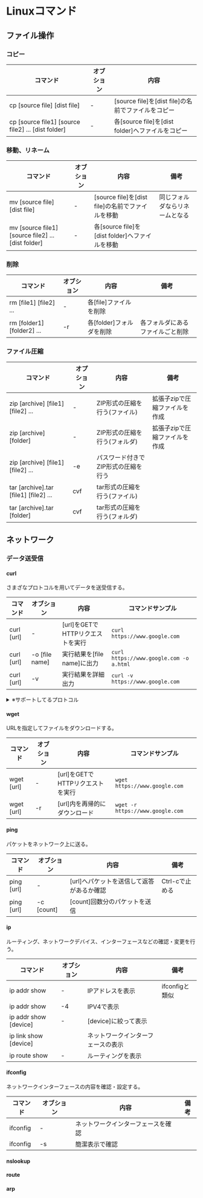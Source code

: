# Linuxコマンド

## ファイル操作

### コピー

|                      コマンド                      | オブション |                        内容                        |
| -------------------------------------------------- | ---------- | -------------------------------------------------- |
| cp [source file] [dist file]                       | -          | [source file]を[dist file]の名前でファイルをコピー |
| cp [source file1] [source file2] ... [dist folder] | -          | 各[source file]を[dist folder]へファイルをコピー   |

### 移動、リネーム

|                      コマンド                      | オブション |                       内容                       |              備考              |
| -------------------------------------------------- | ---------- | ------------------------------------------------ | ------------------------------ |
| mv [source file] [dist file]                       | -          | [source file]を[dist file]の名前でファイルを移動 | 同じフォルダならリネームとなる |
| mv [source file1] [source file2] ... [dist folder] | -          | 各[source file]を[dist folder]へファイルを移動   |                                |

### 削除

|          コマンド          | オブション |           内容           |               備考               |
| -------------------------- | ---------- | ------------------------ | -------------------------------- |
| rm [file1] [file2] ...     | -          | 各[file]ファイルを削除   |                                  |
| rm [folder1] [folder2] ... | -r         | 各[folder]フォルダを削除 | 各フォルダにあるファイルごと削除 |

### ファイル圧縮

|               コマンド                | オプション |                内容                 |             備考              |
| ------------------------------------- | ---------- | ----------------------------------- | ----------------------------- |
| zip [archive] [file1] [file2] ...     | -          | ZIP形式の圧縮を行う(ファイル)       | 拡張子zipで圧縮ファイルを作成 |
| zip [archive] [folder]                | -          | ZIP形式の圧縮を行う(フォルダ)       | 拡張子zipで圧縮ファイルを作成 |
| zip [archive] [file1] [file2] ...     | -e         | パスワード付きでZIP形式の圧縮を行う |                               |
| tar [archive].tar [file1] [file2] ... | cvf        | tar形式の圧縮を行う(ファイル)       |                               |
| tar [archive].tar [folder]            | cvf        | tar形式の圧縮を行う(フォルダ)       |                               |

## ネットワーク

### データ送受信

#### curl

さまざなプロトコルを用いてデータを送受信する。

|  コマンド  |   オブション   |               内容               |            コマンドサンプル             |
| ---------- | -------------- | -------------------------------- | --------------------------------------- |
| curl [url] | -              | [url]をGETでHTTPリクエストを実行 | `curl https://www.google.com`           |
| curl [url] | -o [file name] | 実行結果を[file name]に出力      | `curl https://www.google.com -o a.html` |
| curl [url] | -v             | 実行結果を詳細出力               | `curl -v https://www.google.com`        |

<details>
<summary>※サポートしてるプロトコル</summary>

- HTTP/HTTPS
- FTP/FTPS/SFTP
- POP3(S)/SMTP(S)/IMAP(S)
- DICT
- FILE
- GOPHER
- LDAP(S)
- RTMP
- RTSP
- SCP
- TELNET
- TFTP
</details>

#### wget

URLを指定してファイルをダウンロードする。

|  コマンド  | オブション |               内容               |         コマンドサンプル         |
| ---------- | ---------- | -------------------------------- | -------------------------------- |
| wget [url] | -          | [url]をGETでHTTPリクエストを実行 | `wget https://www.google.com`    |
| wget [url] | -r         | [url]内を再帰的にダウンロード    | `wget -r https://www.google.com` |

#### ping

パケットをネットワーク上に送る。

|  コマンド  | オブション |                   内容                    |      備考      |
| ---------- | ---------- | ----------------------------------------- | -------------- |
| ping [url] | -          | [url]へパケットを送信して返答があるか確認 | Ctrl-cで止める |
| ping [url] | -c [count] | [count]回数分のパケットを送信             |                |

#### ip

ルーティング、ネットワークデバイス、インターフェースなどの確認・変更を行う。

|       コマンド        | オブション |                内容                |      備考      |
| --------------------- | ---------- | ---------------------------------- | -------------- |
| ip addr show          | -          | IPアドレスを表示                   | ifconfigと類似 |
| ip addr show          | -4         | IPV4で表示                         |                |
| ip addr show [device] | -          | [device]に絞って表示               |                |
| ip link show [device] |            | ネットワークインターフェースの表示 |                |
| ip route show         | -          | ルーティングを表示                 |                |

#### ifconfig

ネットワークインターフェースの内容を確認・設定する。

| コマンド | オブション |                内容                | 備考 |
| -------- | ---------- | ---------------------------------- | ---- |
| ifconfig | -          | ネットワークインターフェースを確認 |      |
| ifconfig | -s         | 簡潔表示で確認                     |      |

#### nslookup

#### route

#### arp